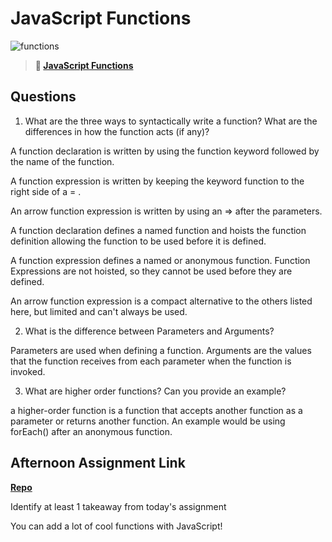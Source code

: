 # JavaScript Functions

![functions](https://bcw.blob.core.windows.net/public/img/function-anatomy.jpg)

> **📖 [JavaScript Functions](https://codeworksacademy.com/fs-student-guide/resources/wk2/02-Functions)**

## Questions

1. What are the three ways to syntactically write a function? What are the differences in how the function acts (if any)?

A function declaration is written by using the function keyword followed by the name of the function. 

A function expression is written by keeping the keyword function to the right side of a = .

An arrow function expression is written by using an => after the parameters. 

A function declaration defines a named function and hoists the function definition allowing the function to be used before it is defined. 

A function expression defines a named or anonymous function. Function Expressions are not hoisted, so they cannot be used before they are defined. 

An arrow function expression is a compact alternative to the others listed here, but limited and can't always be used. 

2. What is the difference between Parameters and Arguments?

Parameters are used when defining a function. Arguments are the values that the function receives from each parameter when the function is invoked. 

3. What are higher order functions? Can you provide an example?

a higher-order function is a function that accepts another function as a parameter or returns another function. An example would be using forEach() after an anonymous function. 



## Afternoon Assignment Link

**[Repo](https://github.com/tylertruman/Warehouse-Manager)**

Identify at least 1 takeaway from today's assignment

You can add a lot of cool functions with JavaScript!

